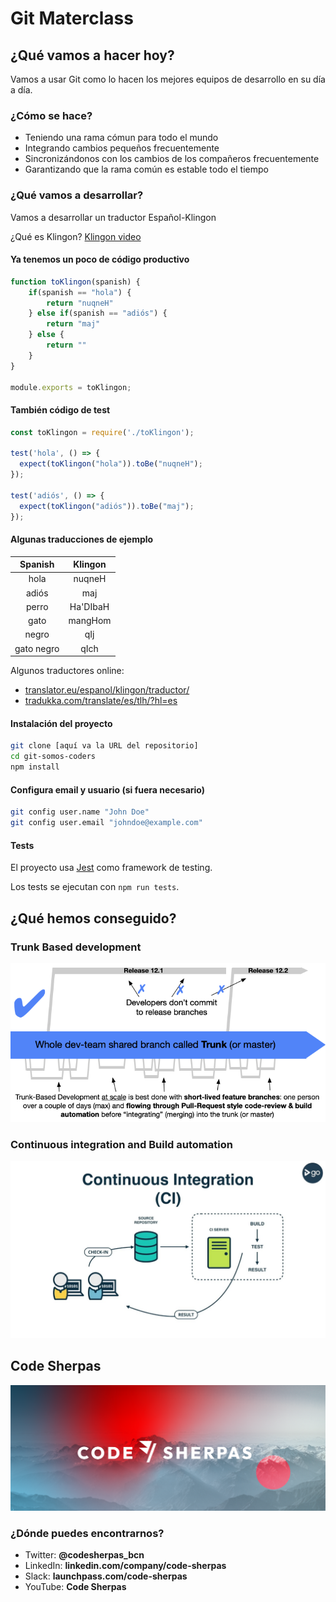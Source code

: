 # Git Materclass

## ¿Qué vamos a hacer hoy?

Vamos a usar Git como lo hacen los mejores equipos de desarrollo en su día a día.

### ¿Cómo se hace?

- Teniendo una rama cómun para todo el mundo
- Integrando cambios pequeños frecuentemente
- Sincronizándonos con los cambios de los compañeros frecuentemente
- Garantizando que la rama común es estable todo el tiempo

### ¿Qué vamos a desarrollar?

Vamos a desarrollar un traductor Español-Klingon

¿Qué es Klingon? [Klingon video](https://youtu.be/-XTce38ef98?t=6)

#### Ya tenemos un poco de código productivo

```js
function toKlingon(spanish) {
    if(spanish == "hola") {
        return "nuqneH"
    } else if(spanish == "adiós") {
        return "maj"
    } else {
        return ""
    }
}

module.exports = toKlingon;
```

#### También código de test

```js
const toKlingon = require('./toKlingon');

test('hola', () => {
  expect(toKlingon("hola")).toBe("nuqneH");
});

test('adiós', () => {
  expect(toKlingon("adiós")).toBe("maj");
});
```

#### Algunas traducciones de ejemplo

| Spanish        | Klingon      |
|:--------------:|:------------:|
| hola           | nuqneH       |
| adiós          | maj          |
| perro          | Ha'DIbaH     |
| gato           | mangHom      |
| negro          | qIj          |
| gato negro     | qIch         |

Algunos traductores online:

- [translator.eu/espanol/klingon/traductor/](https://www.translator.eu/espanol/klingon/traductor/)
- [tradukka.com/translate/es/tlh/?hl=es](https://tradukka.com/translate/es/tlh/?hl=es)

#### Instalación del proyecto

```bash
git clone [aquí va la URL del repositorio]
cd git-somos-coders 
npm install
```

#### Configura email y usuario (si fuera necesario)

```bash
git config user.name "John Doe"
git config user.email "johndoe@example.com"
```

#### Tests

El proyecto usa [Jest](https://jestjs.io/es-ES/) como framework de testing.

Los tests se ejecutan con `npm run tests`.

## ¿Qué hemos conseguido?

### Trunk Based development

![Trunk Based development](images/trunk1c.png "Trunk Based development")

### Continuous integration and Build automation

![Continuous integration and Build automation](images/ci.jpg "Continuous integration and Build automation")

## Code Sherpas

![Trunk Based development](images/code-sherpas.png "Trunk Based development")

### ¿Dónde puedes encontrarnos?

- Twitter: **@codesherpas_bcn**
- LinkedIn: **linkedin.com/company/code-sherpas**
- Slack: **launchpass.com/code-sherpas**
- YouTube: **Code Sherpas**
